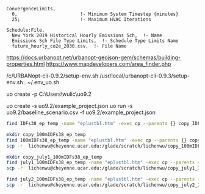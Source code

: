 ```
ConvergenceLimits,
  0,                       !- Minimum System Timestep {minutes}
  25;                      !- Maximum HVAC Iterations
  
Schedule:File,
  New York 2019 Historical Hourly Emissions Sch,  !- Name
  Emissions Sch File Type Limits,  !- Schedule Type Limits Name
  future_hourly_co2e_2030.csv,  !- File Name
```  

https://docs.urbanopt.net/urbanopt-geojson-gem/schemas/building-properties.html
https://www.mapdevelopers.com/area_finder.php

/c/URBANopt-cli-0.9.2/setup-env.sh
/usr/local/urbanopt-cli-0.9.3/setup-env.sh
. ~/.env_uo.sh

uo create -p C:\\Users\\wulic\\uo9.2

uo create -s uo9.2/example_project.json
uo run -s uo9.2/baseline_scenario.csv -f uo9.2/example_project.json


<!-- The following is used to filer only eplustbl.htm for further processing -->
```bash
find IDFs38_ep_temp -name "eplustbl.htm" -exec cp --parents {} copy_IDFs38_ep_temp \;

mkdir copy_100mIDFs38_ep_temp
find 100mIDFs38_ep_temp -name "eplustbl.htm" -exec cp --parents {} copy_100mIDFs38_ep_temp \;
scp -r  lichenwu@cheyenne.ucar.edu:/glade/scratch/lichenwu/copy_100mIDFs38_ep_temp 100mIDFs38_ep_temp\

mkdir copy_july1_100mIDFs38_ep_temp
find july1_100mIDFs38_ep_temp -name "eplustbl.htm" -exec cp --parents {} copy_july1_100mIDFs38_ep_temp \;
scp -r  lichenwu@cheyenne.ucar.edu:/glade/scratch/lichenwu/copy_july1_100mIDFs38_ep_temp july1_100mIDFs38_ep_temp\

find july2_100mIDFs38_ep_temp -name "eplustbl.htm" -exec cp --parents {} copy_july2_100mIDFs38_ep_temp \;
scp -r  lichenwu@cheyenne.ucar.edu:/glade/scratch/lichenwu/copy_july2_100mIDFs38_ep_temp july2_100mIDFs38_ep_temp\
```
